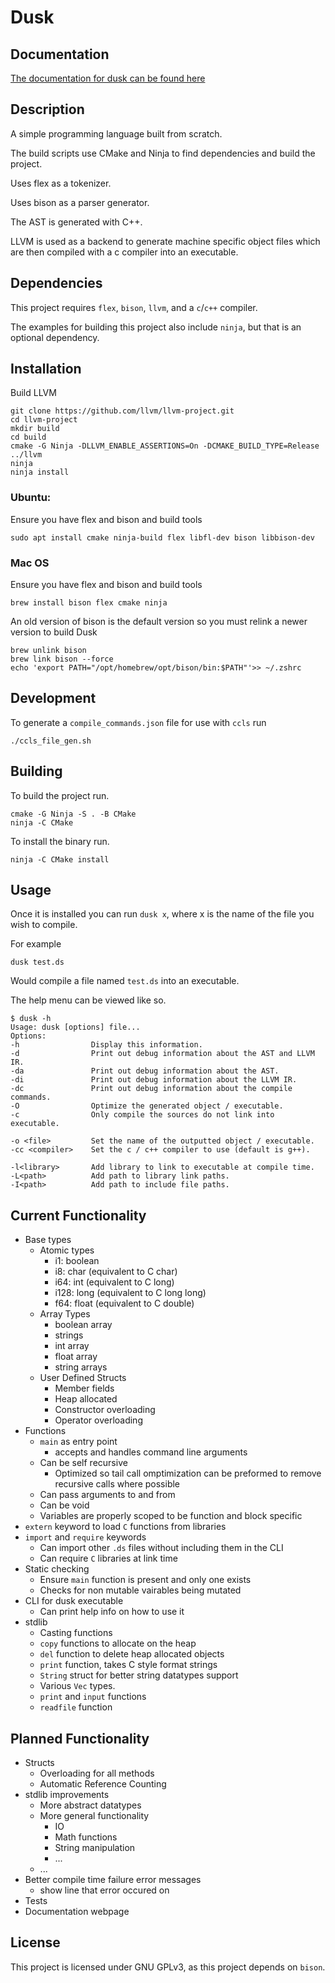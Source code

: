 # Dusk

## Documentation

[The documentation for dusk can be found here](https://kian_shepherd.gitlab.io/Dusk/)

## Description

A simple programming language built from scratch.

The build scripts use CMake and Ninja to find dependencies and build the project.

Uses flex as a tokenizer.

Uses bison as a parser generator.

The AST is generated with C++.

LLVM is used as a backend to generate machine specific object files which are then compiled with a c compiler into an executable.

## Dependencies

This project requires `flex`, `bison`, `llvm`, and a `c`/`c++` compiler.

The examples for building this project also include `ninja`, but that is an optional dependency.

## Installation

Build LLVM 

```
git clone https://github.com/llvm/llvm-project.git
cd llvm-project
mkdir build
cd build
cmake -G Ninja -DLLVM_ENABLE_ASSERTIONS=On -DCMAKE_BUILD_TYPE=Release ../llvm
ninja
ninja install
```

### Ubuntu:

Ensure you have flex and bison and build tools 

```
sudo apt install cmake ninja-build flex libfl-dev bison libbison-dev
```

### Mac OS

Ensure you have flex and bison and build tools

```
brew install bison flex cmake ninja
```

An old version of bison is the default version so you must relink a newer version to build Dusk

```
brew unlink bison
brew link bison --force
echo 'export PATH="/opt/homebrew/opt/bison/bin:$PATH"'>> ~/.zshrc
```

## Development

To generate a `compile_commands.json` file for use with `ccls` run

```
./ccls_file_gen.sh
```

## Building

To build the project run.

```
cmake -G Ninja -S . -B CMake
ninja -C CMake
```

To install the binary run.

```
ninja -C CMake install
```

## Usage

Once it is installed you can run `dusk x`, where x is the name of the file you wish to compile.

For example

```
dusk test.ds
```

Would compile a file named `test.ds` into an executable.

The help menu can be viewed like so.

```
$ dusk -h
Usage: dusk [options] file...
Options:
-h                Display this information.
-d                Print out debug information about the AST and LLVM IR.
-da               Print out debug information about the AST.
-di               Print out debug information about the LLVM IR.
-dc               Print out debug information about the compile commands.
-O                Optimize the generated object / executable.
-c                Only compile the sources do not link into executable.

-o <file>         Set the name of the outputted object / executable.
-cc <compiler>    Set the c / c++ compiler to use (default is g++).

-l<library>       Add library to link to executable at compile time.
-L<path>          Add path to library link paths.
-I<path>          Add path to include file paths.
```

## Current Functionality

- Base types
    - Atomic types
        - i1: boolean
        - i8: char   (equivalent to C char)
        - i64: int   (equivalent to C long)
        - i128: long (equivalent to C long long)
        - f64: float (equivalent to C double)
    - Array Types
        - boolean array
        - strings
        - int array
        - float array
        - string arrays
    - User Defined Structs
        - Member fields
        - Heap allocated
        - Constructor overloading
        - Operator overloading
- Functions
    - `main` as entry point
        - accepts and handles command line arguments
    - Can be self recursive
        - Optimized so tail call omptimization can be preformed to remove recursive calls where possible
    - Can pass arguments to and from
    - Can be void
    - Variables are properly scoped to be function and block specific
- `extern` keyword to load `C` functions from libraries
- `import` and `require` keywords
    - Can import other `.ds` files without including them in the CLI
    - Can require `C` libraries at link time
- Static checking
    - Ensure `main` function is present and only one exists
    - Checks for non mutable vairables being mutated
- CLI for dusk executable
    - Can print help info on how to use it
- stdlib
    - Casting functions
    - `copy` functions to allocate on the heap
    - `del` function to delete heap allocated objects
    - `print` function, takes C style format strings
    - `String` struct for better string datatypes support
    - Various `Vec` types.
    - `print` and `input` functions
    - `readfile` function

## Planned Functionality

- Structs
    - Overloading for all methods
    - Automatic Reference Counting
-  stdlib improvements
    - More abstract datatypes
    - More general functionality
        - IO
        - Math functions
        - String manipulation
        - ...
    - ...
- Better compile time failure error messages
    - show line that error occured on
- Tests
- Documentation webpage

## License

This project is licensed under GNU GPLv3, as this project depends on `bison`.

